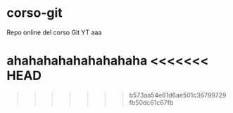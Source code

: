 # corso-git

Repo online del corso Git YT
aaa

ahahahahahahahahaha
<<<<<<< HEAD
=======


>>>>>>> b573aa54e61d6ae501c36799729fb50dc61c67fb
